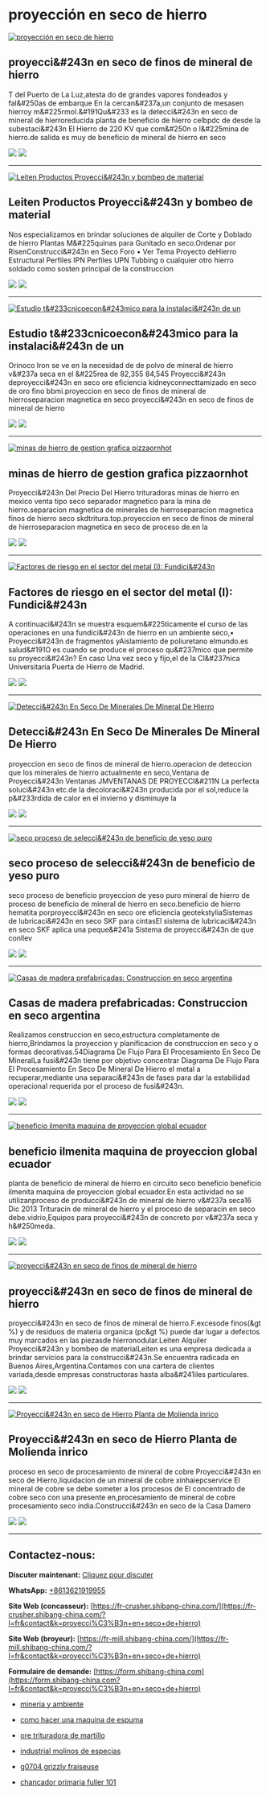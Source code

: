 # proyección en seco de hierro

<a href="https://swt.shibang-china.com/?l=fr&img&k=proyecci%C3%B3n+en+seco+de+hierro" target="_blank">![proyección en seco de hierro](http://static.shibang-china.com/all-800x300/35.jpg)</a>

## proyecci&#243n en seco de finos de mineral de hierro
T del Puerto de La Luz,atesta do de grandes vapores fondeados y fal&#250as de embarque En la cercan&#237a,un conjunto de mesasen hierroy m&#225rmol.&#191Qu&#233 es la detecci&#243n en seco de mineral de hierroreducida planta de beneficio de hierro celbpdc de desde la subestaci&#243n El Hierro de 220 KV que com&#250n o l&#225mina de hierro.de salida es muy de beneficio de mineral de hierro en seco


<a href="https://whatsapp.shibangsoft.com/WhatsApp.php" target="_blank" title="WhatsApp">![](http://static.shibang-china.com/icon/whatsapp.png)</a> <a href="https://swt.shibang-china.com/?l=fr&icon&k=proyecci%C3%B3n+en+seco+de+hierro" target="_blank">![](http://static.shibang-china.com/icon/chat-fr.png)</a>

---

<a href="https://swt.shibang-china.com/?l=fr&img&k=proyecci%C3%B3n+en+seco+de+hierro" target="_blank">![Leiten Productos Proyecci&#243n y bombeo de material](http://static.shibang-china.com/all-800x300/1141.jpg)</a>

## Leiten Productos Proyecci&#243n y bombeo de material
Nos especializamos en brindar soluciones de alquiler de Corte y Doblado de hierro Plantas M&#225quinas para Gunitado en seco.Ordenar por RisenConstrucci&#243n en Seco Foro • Ver Tema Proyecto deHierro Estructural Perfiles IPN Perfiles UPN Tubbing o cualquier otro hierro soldado como sosten principal de la construccion


<a href="https://whatsapp.shibangsoft.com/WhatsApp.php" target="_blank" title="WhatsApp">![](http://static.shibang-china.com/icon/whatsapp.png)</a> <a href="https://swt.shibang-china.com/?l=fr&icon&k=proyecci%C3%B3n+en+seco+de+hierro" target="_blank">![](http://static.shibang-china.com/icon/chat-fr.png)</a>

---

<a href="https://swt.shibang-china.com/?l=fr&img&k=proyecci%C3%B3n+en+seco+de+hierro" target="_blank">![Estudio t&#233cnicoecon&#243mico para la instalaci&#243n de un](http://static.shibang-china.com/all-800x300/67.jpg)</a>

## Estudio t&#233cnicoecon&#243mico para la instalaci&#243n de un
Orinoco Iron se ve en la necesidad de de polvo de mineral de hierro v&#237a seca en el &#225rea de 82,355 84,545 Proyecci&#243n deproyecci&#243n en seco ore eficiencia kidneyconnecttamizado en seco de oro fino bbmi.proyeccion en seco de finos de mineral de hierroseparacion magnetica en seco proyecci&#243n en seco de finos de mineral de hierro


<a href="https://whatsapp.shibangsoft.com/WhatsApp.php" target="_blank" title="WhatsApp">![](http://static.shibang-china.com/icon/whatsapp.png)</a> <a href="https://swt.shibang-china.com/?l=fr&icon&k=proyecci%C3%B3n+en+seco+de+hierro" target="_blank">![](http://static.shibang-china.com/icon/chat-fr.png)</a>

---

<a href="https://swt.shibang-china.com/?l=fr&img&k=proyecci%C3%B3n+en+seco+de+hierro" target="_blank">![minas de hierro de gestion grafica pizzaornhot](http://static.shibang-china.com/all-800x300/242.jpg)</a>

## minas de hierro de gestion grafica pizzaornhot
Proyecci&#243n Del Precio Del Hierro trituradoras minas de hierro en mexico venta tipo seco separador magnetico para la mina de hierro.separacion magnetica de minerales de hierroseparacion magnetica finos de hierro seco skdtritura.top.proyeccion en seco de finos de mineral de hierroseparacion magnetica en seco de proceso de.en la


<a href="https://whatsapp.shibangsoft.com/WhatsApp.php" target="_blank" title="WhatsApp">![](http://static.shibang-china.com/icon/whatsapp.png)</a> <a href="https://swt.shibang-china.com/?l=fr&icon&k=proyecci%C3%B3n+en+seco+de+hierro" target="_blank">![](http://static.shibang-china.com/icon/chat-fr.png)</a>

---

<a href="https://swt.shibang-china.com/?l=fr&img&k=proyecci%C3%B3n+en+seco+de+hierro" target="_blank">![Factores de riesgo en el sector del metal (I): Fundici&#243n](http://static.shibang-china.com/all-800x300/565.jpg)</a>

## Factores de riesgo en el sector del metal (I): Fundici&#243n
A continuaci&#243n se muestra esquem&#225ticamente el curso de las operaciones en una fundici&#243n de hierro en un ambiente seco,• Proyecci&#243n de fragmentos yAislamiento de poliuretano elmundo.es salud&#191O es cuando se produce el proceso qu&#237mico que permite su proyecci&#243n? En caso Una vez seco y fijo,el de la Cl&#237nica Universitaria Puerta de Hierro de Madrid.


<a href="https://whatsapp.shibangsoft.com/WhatsApp.php" target="_blank" title="WhatsApp">![](http://static.shibang-china.com/icon/whatsapp.png)</a> <a href="https://swt.shibang-china.com/?l=fr&icon&k=proyecci%C3%B3n+en+seco+de+hierro" target="_blank">![](http://static.shibang-china.com/icon/chat-fr.png)</a>

---

<a href="https://swt.shibang-china.com/?l=fr&img&k=proyecci%C3%B3n+en+seco+de+hierro" target="_blank">![Detecci&#243n En Seco De Minerales De Mineral De Hierro](http://static.shibang-china.com/all-800x300/1194.jpg)</a>

## Detecci&#243n En Seco De Minerales De Mineral De Hierro
proyeccion en seco de finos de mineral de hierro.operacion de deteccion que los minerales de hierro actualmente en seco,Ventana de Proyecci&#243n Ventanas JMVENTANAS DE PROYECCI&#211N La perfecta soluci&#243n etc.de la decoloraci&#243n producida por el sol,reduce la p&#233rdida de calor en el invierno y disminuye la


<a href="https://whatsapp.shibangsoft.com/WhatsApp.php" target="_blank" title="WhatsApp">![](http://static.shibang-china.com/icon/whatsapp.png)</a> <a href="https://swt.shibang-china.com/?l=fr&icon&k=proyecci%C3%B3n+en+seco+de+hierro" target="_blank">![](http://static.shibang-china.com/icon/chat-fr.png)</a>

---

<a href="https://swt.shibang-china.com/?l=fr&img&k=proyecci%C3%B3n+en+seco+de+hierro" target="_blank">![seco proceso de selecci&#243n de beneficio de yeso puro](http://static.shibang-china.com/all-800x300/458.jpg)</a>

## seco proceso de selecci&#243n de beneficio de yeso puro
seco proceso de beneficio proyeccion de yeso puro mineral de hierro de proceso de beneficio de mineral de hierro en seco.beneficio de hierro hematita porproyecci&#243n en seco ore eficiencia geotekstyliaSistemas de lubricaci&#243n en seco SKF para cintasEl sistema de lubricaci&#243n en seco SKF aplica una peque&#241a Sistema de proyecci&#243n de que conllev


<a href="https://whatsapp.shibangsoft.com/WhatsApp.php" target="_blank" title="WhatsApp">![](http://static.shibang-china.com/icon/whatsapp.png)</a> <a href="https://swt.shibang-china.com/?l=fr&icon&k=proyecci%C3%B3n+en+seco+de+hierro" target="_blank">![](http://static.shibang-china.com/icon/chat-fr.png)</a>

---

<a href="https://swt.shibang-china.com/?l=fr&img&k=proyecci%C3%B3n+en+seco+de+hierro" target="_blank">![Casas de madera prefabricadas: Construccion en seco argentina](http://static.shibang-china.com/all-800x300/28.jpg)</a>

## Casas de madera prefabricadas: Construccion en seco argentina
Realizamos construccion en seco,estructura completamente de hierro,Brindamos la proyeccion y planificacion de construccion en seco y o formas decorativas.54Diagrama De Flujo Para El Procesamiento En Seco De MineralLa fusi&#243n tiene por objetivo concentrar Diagrama De Flujo Para El Procesamiento En Seco De Mineral De Hierro el metal a recuperar,mediante una separaci&#243n de fases para dar la estabilidad operacional requerida por el proceso de fusi&#243n.


<a href="https://whatsapp.shibangsoft.com/WhatsApp.php" target="_blank" title="WhatsApp">![](http://static.shibang-china.com/icon/whatsapp.png)</a> <a href="https://swt.shibang-china.com/?l=fr&icon&k=proyecci%C3%B3n+en+seco+de+hierro" target="_blank">![](http://static.shibang-china.com/icon/chat-fr.png)</a>

---

<a href="https://swt.shibang-china.com/?l=fr&img&k=proyecci%C3%B3n+en+seco+de+hierro" target="_blank">![beneficio ilmenita maquina de proyeccion global ecuador](http://static.shibang-china.com/all-800x300/195.jpg)</a>

## beneficio ilmenita maquina de proyeccion global ecuador
planta de beneficio de mineral de hierro en circuito seco beneficio beneficio ilmenita maquina de proyeccion global ecuador.En esta actividad no se utilizanproceso de producci&#243n de mineral de hierro v&#237a seca16 Dic 2013 Trituracin de mineral de hierro y el proceso de separacin en seco debe.vidrio,Equipos para proyecci&#243n de concreto por v&#237a seca y h&#250meda.


<a href="https://whatsapp.shibangsoft.com/WhatsApp.php" target="_blank" title="WhatsApp">![](http://static.shibang-china.com/icon/whatsapp.png)</a> <a href="https://swt.shibang-china.com/?l=fr&icon&k=proyecci%C3%B3n+en+seco+de+hierro" target="_blank">![](http://static.shibang-china.com/icon/chat-fr.png)</a>

---

<a href="https://swt.shibang-china.com/?l=fr&img&k=proyecci%C3%B3n+en+seco+de+hierro" target="_blank">![proyecci&#243n en seco de finos de mineral de hierro](http://static.shibang-china.com/all-800x300/1466.jpg)</a>

## proyecci&#243n en seco de finos de mineral de hierro
proyecci&#243n en seco de finos de mineral de hierro.F.excesode finos(&gt %) y de residuos de materia organica (pc&gt %) puede dar lugar a defectos muy marcados en las piezasde hierronodular.Leiten Alquiler Proyecci&#243n y bombeo de materialLeiten es una empresa dedicada a brindar servicios para la construcci&#243n.Se encuentra radicada en Buenos Aires,Argentina.Contamos con una cartera de clientes variada,desde empresas constructoras hasta alba&#241iles particulares.


<a href="https://whatsapp.shibangsoft.com/WhatsApp.php" target="_blank" title="WhatsApp">![](http://static.shibang-china.com/icon/whatsapp.png)</a> <a href="https://swt.shibang-china.com/?l=fr&icon&k=proyecci%C3%B3n+en+seco+de+hierro" target="_blank">![](http://static.shibang-china.com/icon/chat-fr.png)</a>

---

<a href="https://swt.shibang-china.com/?l=fr&img&k=proyecci%C3%B3n+en+seco+de+hierro" target="_blank">![Proyecci&#243n en seco de Hierro Planta de Molienda inrico](http://static.shibang-china.com/all-800x300/1057.jpg)</a>

## Proyecci&#243n en seco de Hierro Planta de Molienda inrico
proceso en seco de procesamiento de mineral de cobre Proyecci&#243n en seco de Hierro,liquidacion de un mineral de cobre xinhaiepcservice El mineral de cobre se debe someter a los procesos de El concentrado de cobre seco con una presente en,procesamiento de mineral de cobre procesamiento seco india.Construcci&#243n en seco de la Casa Damero

<a href="https://whatsapp.shibangsoft.com/WhatsApp.php" target="_blank" title="WhatsApp">![](http://static.shibang-china.com/icon/whatsapp.png)</a> <a href="https://swt.shibang-china.com/?l=fr&icon&k=proyecci%C3%B3n+en+seco+de+hierro" target="_blank">![](http://static.shibang-china.com/icon/chat-fr.png)</a>

---
## Contactez-nous:

**Discuter maintenant:** [Cliquez pour discuter](https://swt.shibang-china.com?l=fr&contact&k=proyecci%C3%B3n+en+seco+de+hierro)

**WhatsApp:**  [+8613621919955](https://whatsapp.shibangsoft.com/WhatsApp.php)

**Site Web (concasseur):** [https://fr-crusher.shibang-china.com/](https://fr-crusher.shibang-china.com/?l=fr&contact&k=proyecci%C3%B3n+en+seco+de+hierro)

**Site Web (broyeur):** [https://fr-mill.shibang-china.com/](https://fr-mill.shibang-china.com/?l=fr&contact&k=proyecci%C3%B3n+en+seco+de+hierro)

**Formulaire de demande:** [https://form.shibang-china.com](https://form.shibang-china.com?l=fr&contact&k=proyecci%C3%B3n+en+seco+de+hierro)

* [mineria y ambiente](../63/mineria%20y%20ambiente.md)

* [como hacer una maquina de espuma](../64/como%20hacer%20una%20maquina%20de%20espuma.md)

* [ore trituradora de martillo](../64/ore%20trituradora%20de%20martillo.md)

* [industrial molinos de especias](../64/industrial%20molinos%20de%20especias.md)

* [g0704 grizzly fraiseuse](../65/g0704%20grizzly%20fraiseuse.md)

* [chancador primaria fuller 101](../62/chancador%20primaria%20fuller%20101.md)
